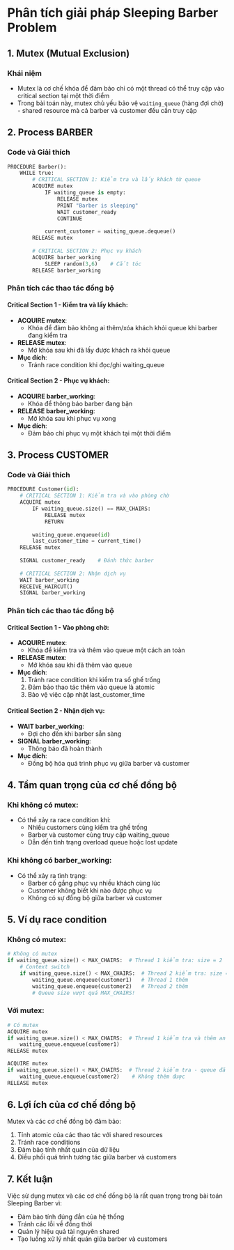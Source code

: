 # Phân tích giải pháp Sleeping Barber Problem

## 1. Mutex (Mutual Exclusion)

### Khái niệm
- Mutex là cơ chế khóa để đảm bảo chỉ có một thread có thể truy cập vào critical section tại một thời điểm
- Trong bài toán này, mutex chủ yếu bảo vệ `waiting_queue` (hàng đợi chờ) - shared resource mà cả barber và customer đều cần truy cập

## 2. Process BARBER

### Code và Giải thích
```python
PROCEDURE Barber():
    WHILE true:
        # CRITICAL SECTION 1: Kiểm tra và lấy khách từ queue
        ACQUIRE mutex
            IF waiting_queue is empty:
                RELEASE mutex
                PRINT "Barber is sleeping"
                WAIT customer_ready    
                CONTINUE
            
            current_customer = waiting_queue.dequeue()
        RELEASE mutex
        
        # CRITICAL SECTION 2: Phục vụ khách
        ACQUIRE barber_working
            SLEEP random(3,6)    # Cắt tóc
        RELEASE barber_working
```

### Phân tích các thao tác đồng bộ

#### Critical Section 1 - Kiểm tra và lấy khách:
- **ACQUIRE mutex**: 
  - Khóa để đảm bảo không ai thêm/xóa khách khỏi queue khi barber đang kiểm tra
- **RELEASE mutex**: 
  - Mở khóa sau khi đã lấy được khách ra khỏi queue
- **Mục đích**: 
  - Tránh race condition khi đọc/ghi waiting_queue

#### Critical Section 2 - Phục vụ khách:
- **ACQUIRE barber_working**: 
  - Khóa để thông báo barber đang bận
- **RELEASE barber_working**: 
  - Mở khóa sau khi phục vụ xong
- **Mục đích**: 
  - Đảm bảo chỉ phục vụ một khách tại một thời điểm

## 3. Process CUSTOMER

### Code và Giải thích
```python
PROCEDURE Customer(id):
    # CRITICAL SECTION 1: Kiểm tra và vào phòng chờ
    ACQUIRE mutex
        IF waiting_queue.size() == MAX_CHAIRS:
            RELEASE mutex
            RETURN
            
        waiting_queue.enqueue(id)
        last_customer_time = current_time()
    RELEASE mutex
    
    SIGNAL customer_ready    # Đánh thức barber
    
    # CRITICAL SECTION 2: Nhận dịch vụ
    WAIT barber_working     
    RECEIVE_HAIRCUT()
    SIGNAL barber_working   
```

### Phân tích các thao tác đồng bộ

#### Critical Section 1 - Vào phòng chờ:
- **ACQUIRE mutex**: 
  - Khóa để kiểm tra và thêm vào queue một cách an toàn
- **RELEASE mutex**: 
  - Mở khóa sau khi đã thêm vào queue
- **Mục đích**: 
  1. Tránh race condition khi kiểm tra số ghế trống
  2. Đảm bảo thao tác thêm vào queue là atomic
  3. Bảo vệ việc cập nhật last_customer_time

#### Critical Section 2 - Nhận dịch vụ:
- **WAIT barber_working**: 
  - Đợi cho đến khi barber sẵn sàng
- **SIGNAL barber_working**: 
  - Thông báo đã hoàn thành
- **Mục đích**: 
  - Đồng bộ hóa quá trình phục vụ giữa barber và customer

## 4. Tầm quan trọng của cơ chế đồng bộ

### Khi không có mutex:
- Có thể xảy ra race condition khi:
  + Nhiều customers cùng kiểm tra ghế trống
  + Barber và customer cùng truy cập waiting_queue
  + Dẫn đến tình trạng overload queue hoặc lost update

### Khi không có barber_working:
- Có thể xảy ra tình trạng:
  + Barber cố gắng phục vụ nhiều khách cùng lúc
  + Customer không biết khi nào được phục vụ
  + Không có sự đồng bộ giữa barber và customer

## 5. Ví dụ race condition

### Không có mutex:
```python
# Không có mutex
if waiting_queue.size() < MAX_CHAIRS:  # Thread 1 kiểm tra: size = 2
    # Context switch
    if waiting_queue.size() < MAX_CHAIRS:  # Thread 2 kiểm tra: size = 2
        waiting_queue.enqueue(customer1)   # Thread 1 thêm
        waiting_queue.enqueue(customer2)   # Thread 2 thêm
        # Queue size vượt quá MAX_CHAIRS!
```

### Với mutex:
```python
# Có mutex
ACQUIRE mutex
if waiting_queue.size() < MAX_CHAIRS:  # Thread 1 kiểm tra và thêm an toàn
    waiting_queue.enqueue(customer1)
RELEASE mutex

ACQUIRE mutex
if waiting_queue.size() < MAX_CHAIRS:  # Thread 2 kiểm tra - queue đã đầy
    waiting_queue.enqueue(customer2)    # Không thêm được
RELEASE mutex
```

## 6. Lợi ích của cơ chế đồng bộ

Mutex và các cơ chế đồng bộ đảm bảo:
1. Tính atomic của các thao tác với shared resources
2. Tránh race conditions
3. Đảm bảo tính nhất quán của dữ liệu
4. Điều phối quá trình tương tác giữa barber và customers

## 7. Kết luận

Việc sử dụng mutex và các cơ chế đồng bộ là rất quan trọng trong bài toán Sleeping Barber vì:
- Đảm bảo tính đúng đắn của hệ thống
- Tránh các lỗi về đồng thời
- Quản lý hiệu quả tài nguyên shared
- Tạo luồng xử lý nhất quán giữa barber và customers